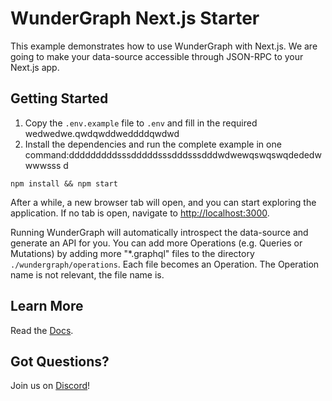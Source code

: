 # WunderGraph Next.js Starter

This example demonstrates how to use WunderGraph with Next.js. We are going to make your data-source accessible through JSON-RPC to your Next.js app.

## Getting Started

1. Copy the `.env.example` file to `.env` and fill in the required wedwedwe.qwdqwddweddddqwdwd
2. Install the dependencies and run the complete example in one command:dddddddddsssdddddsssdddsssdddwdwewqswqswqdededwwwwsss
d
```shell
npm install && npm start
```

After a while, a new browser tab will open,
and you can start exploring the application.
If no tab is open, navigate to [http://localhost:3000](http://localhost:3000).

Running WunderGraph will automatically introspect the data-source and generate an API for you.
You can add more Operations (e.g. Queries or Mutations) by adding more "\*.graphql" files to the directory `./wundergraph/operations`.
Each file becomes an Operation. The Operation name is not relevant, the file name is.

## Learn More

Read the [Docs](https://wundergraph.com/docs).

## Got Questions?

Join us on [Discord](https://wundergraph.com/discord)!
